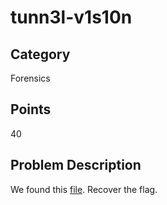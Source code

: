 # tunn3l-v1s10n

## Category
Forensics

## Points
40

## Problem Description
We found this [file](https://mercury.picoctf.net/static/21c07c9dd20cd9f2459a0ae75d99af6e/tunn3l_v1s10n). Recover the flag.
